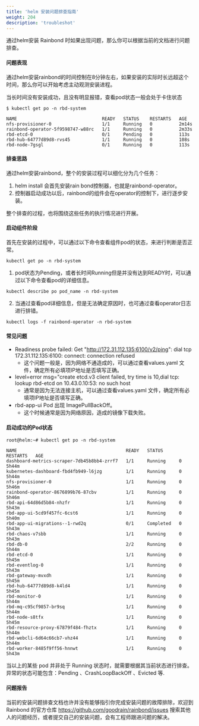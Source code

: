 ```yaml
---
title: 'helm 安装问题排查指南'
weight: 204
description: 'troubleshot'
---
```



通过helm安装 Rainbond 时如果出现问题，那么你可以根据当前的文档进行问题排查。

#### 问题表现

通过helm安装rainbond的时间控制在8分钟左右，如果安装的实际时长远超这个时间，那么你可以开始考虑主动观测安装进程。

当长时间没有安装成功，且没有明显报错，查看pod状态一般会处于卡住状态

```
$ kubectl get po -n rbd-system

NAME                                READY   STATUS    RESTARTS   AGE
nfs-provisioner-0                   1/1     Running   0          2m14s
rainbond-operator-5f9598747-w88rc   1/1     Running   0          2m33s
rbd-etcd-0                          0/1     Pending   0          113s
rbd-hub-64777d89d8-rvs45            1/1     Running   0          108s
rbd-node-7gsgl                      0/1     Running   0          113s
```

#### 排查思路

通过helm安装rainbond，整个的安装过程可以细化分为几个任务：

1. helm install 会首先安装rain bond控制器，也就是rainbond-operator。
2. 控制器启动成功以后，rainbond的组件会在operator的控制下，进行逐步安装。

整个排查的过程，也将围绕这些任务的执行情况进行开展。

#### 启动组件阶段

首先在安装的过程中，可以通过以下命令查看组件pod的状态，来进行判断是否正常。

````
kubectl get po -n rbd-system
````

1. pod状态为Pending，或者长时间Running但是并没有达到READY时，可以通过以下命令查看pod的详细信息。

```
kubectl describe po pod_name -n rbd-system
```

2. 当通过查看pod详细信息，但是无法确定原因时，也可通过查看operator日志进行排错。

```
kubectl logs -f rainbond-operator -n rbd-system
```

#### 常见问题

- Readiness probe failed: Get "http://172.31.112.135:6100/v2/ping": dial tcp 172.31.112.135:6100: connect: connection refused
  - 这个问题一般是，因为网络不通造成的，可以通过查看values.yaml 文件，确定所有必填项IP地址是否填写正确。
- level=error msg="create etcd.v3 client failed, try time is 10,dial tcp: lookup rbd-etcd on 10.43.0.10:53: no such host
  - 通常是因为无法连接主机，可以通过查看values.yaml 文件，确定所有必填项IP地址是否填写正确。
- rbd-app-ui Pod 出现 ImagePullBackOff。
  - 这个时候通常是因为网络原因，造成的镜像下载失败。

#### 启动成功的Pod状态

```
root@helm:~# kubectl get po -n rbd-system

NAME                                         READY   STATUS      RESTARTS   AGE
dashboard-metrics-scraper-7db45b8bb4-zrrf7   1/1     Running     0          5h44m
kubernetes-dashboard-fbd4fb949-l6jzg         1/1     Running     0          5h44m
nfs-provisioner-0                            1/1     Running     0          5h46m
rainbond-operator-8676899b76-87cbv           1/1     Running     0          5h46m
rbd-api-64d86d5b84-nhzfr                     1/1     Running     0          5h43m
rbd-app-ui-5cd9f457fc-6cst6                  1/1     Running     0          5h40m
rbd-app-ui-migrations--1-rwd2q               0/1     Completed   0          5h43m
rbd-chaos-v7sbb                              1/1     Running     0          5h43m
rbd-db-0                                     2/2     Running     0          5h44m
rbd-etcd-0                                   1/1     Running     0          5h45m
rbd-eventlog-0                               1/1     Running     0          5h43m
rbd-gateway-mvxdh                            1/1     Running     0          5h45m
rbd-hub-64777d89d8-k4ld4                     1/1     Running     0          5h45m
rbd-monitor-0                                1/1     Running     0          5h44m
rbd-mq-c95cf9857-br9sq                       1/1     Running     0          5h44m
rbd-node-s8tfx                               1/1     Running     0          5h45m
rbd-resource-proxy-67879f484-fhztx           1/1     Running     0          5h44m
rbd-webcli-6d64c66cb7-vhz44                  1/1     Running     0          5h44m
rbd-worker-8485f9ff56-hnnwt                  1/1     Running     0          5h43m
```

当以上的某些 pod 并非处于 Running 状态时，就需要根据其当前状态进行排查。异常的状态可能包含：Pending 、CrashLoopBackOff 、Evicted 等.

#### 问题报告

当前的安装问题排查文档也许并没有能够指引你完成安装问题的故障排除，欢迎到 Rainbond 的官方仓库 https://github.com/goodrain/rainbond/issues 搜索其他人的问题经历，或者提交自己的安装问题，会有工程师跟进问题的解决。

<details class="details-reset details-overlay details-overlay-dark" id="jumpto-line-details-dialog" style="box-sizing: border-box; display: block;"><summary data-hotkey="l" aria-label="Jump to line" role="button" style="box-sizing: border-box; display: list-item; cursor: pointer; list-style: none;"></summary></details>

